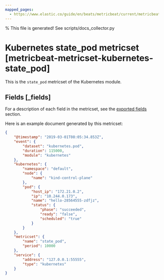 ```yaml
---
mapped_pages:
  - https://www.elastic.co/guide/en/beats/metricbeat/current/metricbeat-metricset-kubernetes-state_pod.html
---
```


% This file is generated! See scripts/docs_collector.py

# Kubernetes state_pod metricset [metricbeat-metricset-kubernetes-state_pod]

This is the `state_pod` metricset of the Kubernetes module.

## Fields [_fields]

For a description of each field in the metricset, see the [exported fields](/reference/metricbeat/exported-fields-kubernetes.md) section.

Here is an example document generated by this metricset:

```json
{
    "@timestamp": "2019-03-01T08:05:34.853Z",
    "event": {
        "dataset": "kubernetes.pod",
        "duration": 115000,
        "module": "kubernetes"
    },
    "kubernetes": {
        "namespace": "default",
        "node": {
            "name": "kind-control-plane"
        },
        "pod": {
            "host_ip": "172.21.0.2",
            "ip": "10.244.0.173",
            "name": "hello-28564555-zdfjz",
            "status": {
                "phase": "succeeded",
                "ready": "false",
                "scheduled": "true"
            }
        }
    },
    "metricset": {
        "name": "state_pod",
        "period": 10000
    },
    "service": {
        "address": "127.0.0.1:55555",
        "type": "kubernetes"
    }
}
```
